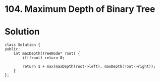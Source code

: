 # 104. Maximum Depth of Binary Tree

# Solution
```
class Solution {
public:
    int maxDepth(TreeNode* root) {
        if(!root) return 0;
        
        return 1 + max(maxDepth(root->left), maxDepth(root->right));
    }
};
```